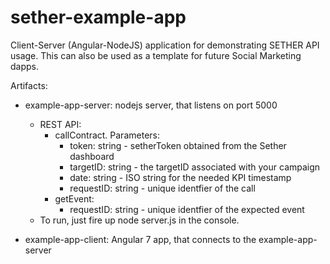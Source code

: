# sether-example-app
Client-Server (Angular-NodeJS) application for demonstrating SETHER API usage. This can also be used as a template for future Social Marketing dapps.

Artifacts: 
 - example-app-server: nodejs server, that listens on port 5000
	- REST API:
		- callContract. Parameters: 
			- token: string - setherToken obtained from the Sether dashboard
			- targetID: string - the targetID associated with your campaign
			- date: string - ISO string for the needed KPI timestamp 
			- requestID: string - unique identfier of the call
		- getEvent:
			- requestID: string - unique identfier of the expected event
	- To run, just fire up node server.js in the console.
	
 - example-app-client: Angular 7 app, that connects to the example-app-server